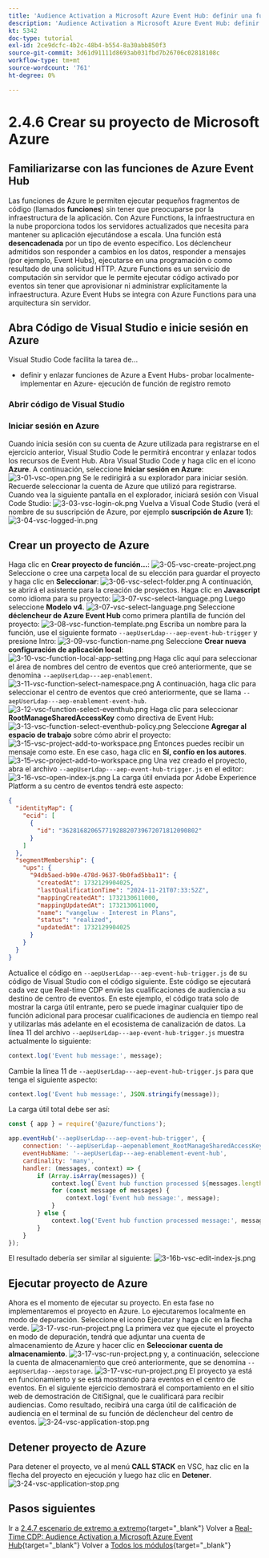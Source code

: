 ```yaml
---
title: 'Audience Activation a Microsoft Azure Event Hub: definir una función de Azure'
description: 'Audience Activation a Microsoft Azure Event Hub: definir una función de Azure'
kt: 5342
doc-type: tutorial
exl-id: 2ce9dcfc-4b2c-48b4-b554-8a30abb850f3
source-git-commit: 3d61d91111d8693ab031fbd7b26706c02818108c
workflow-type: tm+mt
source-wordcount: '761'
ht-degree: 0%

---
```


# 2.4.6 Crear su proyecto de Microsoft Azure

## Familiarizarse con las funciones de Azure Event Hub

Las funciones de Azure le permiten ejecutar pequeños fragmentos de código (llamados **funciones**) sin tener que preocuparse por la infraestructura de la aplicación. Con Azure Functions, la infraestructura en la nube proporciona todos los servidores actualizados que necesita para mantener su aplicación ejecutándose a escala.
Una función está **desencadenada** por un tipo de evento específico. Los déclencheur admitidos son responder a cambios en los datos, responder a mensajes (por ejemplo, Event Hubs), ejecutarse en una programación o como resultado de una solicitud HTTP.
Azure Functions es un servicio de computación sin servidor que le permite ejecutar código activado por eventos sin tener que aprovisionar ni administrar explícitamente la infraestructura.
Azure Event Hubs se integra con Azure Functions para una arquitectura sin servidor.
## Abra Código de Visual Studio e inicie sesión en Azure

Visual Studio Code facilita la tarea de...
- definir y enlazar funciones de Azure a Event Hubs- probar localmente- implementar en Azure- ejecución de función de registro remoto
### Abrir código de Visual Studio

### Iniciar sesión en Azure

Cuando inicia sesión con su cuenta de Azure utilizada para registrarse en el ejercicio anterior, Visual Studio Code le permitirá encontrar y enlazar todos los recursos de Event Hub.
Abra Visual Studio Code y haga clic en el icono **Azure**.
A continuación, seleccione **Iniciar sesión en Azure**:
![3-01-vsc-open.png](./images/301vscopen.png)
Se le redirigirá a su explorador para iniciar sesión. Recuerde seleccionar la cuenta de Azure que utilizó para registrarse.
Cuando vea la siguiente pantalla en el explorador, iniciará sesión con Visual Code Studio:
![3-03-vsc-login-ok.png](./images/303vscloginok.png)
Vuelva a Visual Code Studio (verá el nombre de su suscripción de Azure, por ejemplo **suscripción de Azure 1**):
![3-04-vsc-logged-in.png](./images/304vscloggedin.png)
## Crear un proyecto de Azure

Haga clic en **Crear proyecto de función...**:
![3-05-vsc-create-project.png](./images/vsc2.png)
Seleccione o cree una carpeta local de su elección para guardar el proyecto y haga clic en **Seleccionar**:
![3-06-vsc-select-folder.png](./images/vsc3.png)
A continuación, se abrirá el asistente para la creación de proyectos. Haga clic en **Javascript** como idioma para su proyecto:
![3-07-vsc-select-language.png](./images/vsc4.png)
Luego seleccione **Modelo v4**.
![3-07-vsc-select-language.png](./images/vsc4a.png)
Seleccione **déclencheur de Azure Event Hub** como primera plantilla de función del proyecto:
![3-08-vsc-function-template.png](./images/vsc5.png)
Escriba un nombre para la función, use el siguiente formato `--aepUserLdap---aep-event-hub-trigger` y presione Intro:
![3-09-vsc-function-name.png](./images/vsc6.png)
Seleccione **Crear nueva configuración de aplicación local**:
![3-10-vsc-function-local-app-setting.png](./images/vsc7.png)
Haga clic aquí para seleccionar el área de nombres del centro de eventos que creó anteriormente, que se denomina `--aepUserLdap---aep-enablement`.
![3-11-vsc-function-select-namespace.png](./images/vsc8.png)
A continuación, haga clic para seleccionar el centro de eventos que creó anteriormente, que se llama `--aepUserLdap---aep-enablement-event-hub`.
![3-12-vsc-function-select-eventhub.png](./images/vsc9.png)
Haga clic para seleccionar **RootManageSharedAccessKey** como directiva de Event Hub:
![3-13-vsc-function-select-eventhub-policy.png](./images/vsc10.png)
Seleccione **Agregar al espacio de trabajo** sobre cómo abrir el proyecto:
![3-15-vsc-project-add-to-workspace.png](./images/vsc12.png)
Entonces puedes recibir un mensaje como este. En ese caso, haga clic en **Sí, confío en los autores**.
![3-15-vsc-project-add-to-workspace.png](./images/vsc12a.png)
Una vez creado el proyecto, abra el archivo `--aepUserLdap---aep-event-hub-trigger.js` en el editor:
![3-16-vsc-open-index-js.png](./images/vsc13.png)
La carga útil enviada por Adobe Experience Platform a su centro de eventos tendrá este aspecto:
```json
{
  "identityMap": {
    "ecid": [
      {
        "id": "36281682065771928820739672071812090802"
      }
    ]
  },
  "segmentMembership": {
    "ups": {
      "94db5aed-b90e-478d-9637-9b0fad5bba11": {
        "createdAt": 1732129904025,
        "lastQualificationTime": "2024-11-21T07:33:52Z",
        "mappingCreatedAt": 1732130611000,
        "mappingUpdatedAt": 1732130611000,
        "name": "vangeluw - Interest in Plans",
        "status": "realized",
        "updatedAt": 1732129904025
      }
    }
  }
}
```

Actualice el código en `--aepUserLdap---aep-event-hub-trigger.js` de su código de Visual Studio con el código siguiente. Este código se ejecutará cada vez que Real-time CDP envíe las cualificaciones de audiencia a su destino de centro de eventos. En este ejemplo, el código trata solo de mostrar la carga útil entrante, pero se puede imaginar cualquier tipo de función adicional para procesar cualificaciones de audiencia en tiempo real y utilizarlas más adelante en el ecosistema de canalización de datos.
La línea 11 del archivo `--aepUserLdap---aep-event-hub-trigger.js` muestra actualmente lo siguiente:
```javascript
context.log('Event hub message:', message);
```

Cambie la línea 11 de `--aepUserLdap---aep-event-hub-trigger.js` para que tenga el siguiente aspecto:
```javascript
context.log('Event hub message:', JSON.stringify(message));
```

La carga útil total debe ser así:
```javascript
const { app } = require('@azure/functions');

app.eventHub('--aepUserLdap---aep-event-hub-trigger', {
    connection: '--aepUserLdap--aepenablement_RootManageSharedAccessKey_EVENTHUB',
    eventHubName: '--aepUserLdap---aep-enablement-event-hub',
    cardinality: 'many',
    handler: (messages, context) => {
        if (Array.isArray(messages)) {
            context.log(`Event hub function processed ${messages.length} messages`);
            for (const message of messages) {
                context.log('Event hub message:', message);
            }
        } else {
            context.log('Event hub function processed message:', messages);
        }
    }
});
```


El resultado debería ser similar al siguiente:
![3-16b-vsc-edit-index-js.png](./images/vsc1.png)
## Ejecutar proyecto de Azure

Ahora es el momento de ejecutar su proyecto. En esta fase no implementaremos el proyecto en Azure. Lo ejecutaremos localmente en modo de depuración. Seleccione el icono Ejecutar y haga clic en la flecha verde.
![3-17-vsc-run-project.png](./images/vsc14.png)
La primera vez que ejecute el proyecto en modo de depuración, tendrá que adjuntar una cuenta de almacenamiento de Azure y hacer clic en **Seleccionar cuenta de almacenamiento**.
![3-17-vsc-run-project.png](./images/vsc14a.png)
y, a continuación, seleccione la cuenta de almacenamiento que creó anteriormente, que se denomina `--aepUserLdap--aepstorage`.
![3-17-vsc-run-project.png](./images/vsc14b.png)
El proyecto ya está en funcionamiento y se está mostrando para eventos en el centro de eventos. En el siguiente ejercicio demostrará el comportamiento en el sitio web de demostración de CitiSignal, que le cualificará para recibir audiencias. Como resultado, recibirá una carga útil de calificación de audiencia en el terminal de su función de déclencheur del centro de eventos.
![3-24-vsc-application-stop.png](./images/vsc18.png)
## Detener proyecto de Azure

Para detener el proyecto, ve al menú **CALL STACK** en VSC, haz clic en la flecha del proyecto en ejecución y luego haz clic en **Detener**.
![3-24-vsc-application-stop.png](./images/vsc17.png)
## Pasos siguientes

Ir a [2.4.7 escenario de extremo a extremo](./ex7.md){target="_blank"}
Volver a [Real-Time CDP: Audience Activation a Microsoft Azure Event Hub](./segment-activation-microsoft-azure-eventhub.md){target="_blank"}
Volver a [Todos los módulos](./../../../../overview.md){target="_blank"}
